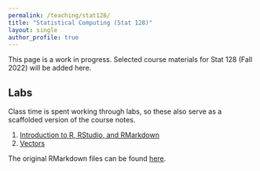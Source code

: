 ```yaml
---
permalink: /teaching/stat128/
title: "Statistical Computing (Stat 128)"
layout: single
author_profile: true
---
```


This page is a work in progress. Selected course materials for Stat 128 (Fall 2022) will be added here.

## Labs

Class time is spent working through labs, so these also serve as a scaffolded version of the course notes.

1. [Introduction to R, RStudio, and RMarkdown](https://lgpcappiello.github.io/teaching/stat128/1-Intro-to-R.html)
2. [Vectors](https://lgpcappiello.github.io/teaching/stat128/2-Vectors.html)

The original RMarkdown files can be found [here](https://github.com/lgpcappiello/lgpcappiello.github.io/tree/master/teaching/stat128/rmarkdown). 
